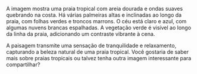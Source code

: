 A imagem mostra uma praia tropical com areia dourada e ondas suaves quebrando na costa. Há várias palmeiras altas e inclinadas ao longo da praia, com folhas verdes e troncos marrons. O céu está claro e azul, com algumas nuvens brancas espalhadas. A vegetação verde é visível ao longo da linha da praia, adicionando um contraste vibrante à cena.

A paisagem transmite uma sensação de tranquilidade e relaxamento, capturando a beleza natural de uma praia tropical. Você gostaria de saber mais sobre praias tropicais ou talvez tenha outra imagem interessante para compartilhar?
